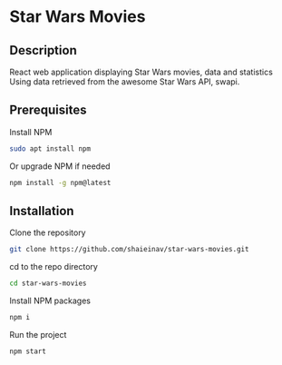# Star Wars Movies

## Description
React web application displaying Star Wars movies, data and statistics
Using data retrieved from the awesome Star Wars API, swapi.

## Prerequisites

Install NPM
```sh
sudo apt install npm
```

Or upgrade NPM if needed
```sh
npm install -g npm@latest
```

## Installation

Clone the repository
```sh
git clone https://github.com/shaieinav/star-wars-movies.git
```
cd to the repo directory
```sh
cd star-wars-movies
```
Install NPM packages
```sh
npm i
```
Run the project
```sh
npm start
   ```